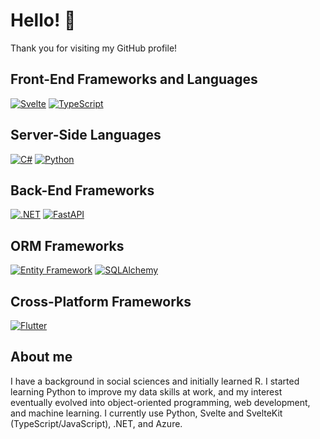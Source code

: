 # Hello! 👋

Thank you for visiting my GitHub profile! 

## Front-End Frameworks and Languages
[![Svelte](https://img.shields.io/badge/Svelte-5.x-orange.svg)](https://svelte.dev/)
[![TypeScript](https://img.shields.io/badge/TypeScript-5.x-blue.svg)](https://www.typescriptlang.org/)

## Server-Side Languages
[![C#](https://img.shields.io/badge/C%23-13.x-blue.svg)](https://docs.microsoft.com/en-us/dotnet/csharp/)
[![Python](https://img.shields.io/badge/python-3.x-blue.svg)](https://www.python.org/)

## Back-End Frameworks
[![.NET](https://img.shields.io/badge/.NET-9.x-blue.svg)](https://dotnet.microsoft.com/)
[![FastAPI](https://img.shields.io/badge/FastAPI-0.x-lightgreen.svg)](https://fastapi.tiangolo.com/)

## ORM Frameworks 
[![Entity Framework](https://img.shields.io/badge/Entity_Framework-6.x-darkblue.svg)](https://docs.microsoft.com/en-us/ef/) 
[![SQLAlchemy](https://img.shields.io/badge/SQLAlchemy-1.x-red.svg)](https://www.sqlalchemy.org/)

## Cross-Platform Frameworks
[![Flutter](https://img.shields.io/badge/Flutter-3.x-blue.svg)](https://flutter.dev)

## About me

I have a background in social sciences and initially learned R. I started learning Python to improve my data skills at work, and my interest eventually evolved into object-oriented programming, web development, and machine learning. I currently use Python, Svelte and SvelteKit (TypeScript/JavaScript), .NET, and Azure.

<!--
**zachhollow/zachhollow** is a ✨ _special_ ✨ repository because its `README.md` (this file) appears on your GitHub profile.

[![Go](https://img.shields.io/badge/Go-1.x-blue.svg)](https://golang.org/)
[![Gin](https://img.shields.io/badge/Gin-1.x-purple.svg)](https://gin-gonic.com/)
[![Ent.go](https://img.shields.io/badge/Ent-0.x-black.svg)](https://entgo.io/)

When I was in middle school, I stumbled on command prompt and quickly realized that it was a coding tool, albeit mysterious and cryptic. My middle school's computer lab did not have password-protected computers, and after a few Google searches on how to shut down computers using cmd.exe, I learned how to shut down my own desktop and any consenting friend's computer. It felt like magic, but I quickly ran out of simple spells and tricks and found myself engulfed by a myriad of coding documentation and resources. 

Overwhelmed, I put cmd.exe away, and throughout high school and college I found myself more interested in books, articles, and academic papers involving anthropology, history, foreign languages, political science, human rights, and international relations. I started learning R in college as part of a course on econometrics and data analysis for political science. A professor of mine raved about Python and Jupyter Lab as alternatives, but I mostly stuck with R for simple tasks such as data visualizations and regression due to familiarity and a discomfort with non-statistical programming languages or software.

I got my first job as a market research analyst in June 2022. In December 2022, a day before my workplace's annual winter holiday party, I decided to learn Python for data analytics/machine learning and JavaScript for web development. I felt limited with R, a renewed interest in Python, and re-emerging nostalgia from when I first stumbled upon command prompt. I bought an annual subscription to Codecademy in late December 2022, and effectively fell into "tutorial hell" during 2023. 

In early 2024, I sought a server-side framework beyong Node.js and Express.js, and I began learning ASP.NET Core with C#. I currently use .NET and C# for enterprise-grade back-end microservices, alongside Python for scripting, data analytics, and machine learning.

### TL;DR
